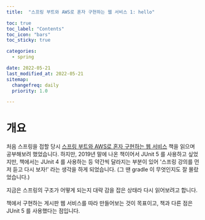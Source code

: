 ```yaml
---
title:  "스프링 부트와 AWS로 혼자 구현하는 웹 서비스 1: hello"

toc: true
toc_label: "Contents"
toc_icon: "bars"
toc_sticky: true

categories:
  - spring

date: 2022-05-21
last_modified_at: 2022-05-21
sitemap:
  changefreq: daily
  priority: 1.0

---
```


# 개요

처음 스프링을 접할 당시 [스프링 부트와 AWS로 혼자 구현하는 웹 서비스](http://www.yes24.com/Product/Goods/83849117) 책을 읽으며 공부해보려 했었습니다. 하지만, 2019년 말에 나온 책이어서 JUnit 5 를 사용하고 싶었지만, 책에서는 JUnit 4 를 사용하는 등 약간씩 달라지는 부분이 있어 '스프링 강의를 먼저 듣고 다시 보자!' 라는 생각을 하게 되었습니다. (그 땐 gradle 이 무엇인지도 잘 몰랐었습니다.)

지금은 스프링의 구조가 어떻게 되는지 대략 감을 잡은 상태라 다시 읽어보려고 합니다.

책에서 구현하는 게시판 웹 서비스를 따라 만들어보는 것이 목표이고, 책과 다른 점은 JUnit 5 를 사용했다는 점입니다.



# 